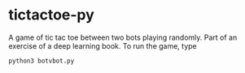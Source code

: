 # tictactoe-py

A game of tic tac toe between two bots playing randomly.
Part of an exercise of a deep learning book.
To run the game, type

```
python3 botvbot.py
```
